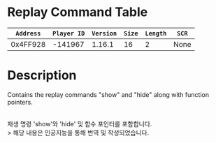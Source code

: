 # Replay Command Table

| `Address` | `Player ID` | `Version` | `Size` | `Length` | `SCR` |
| ---------- | ----------- | --------- | ------ | -------- | ---- |
| 0x4FF928 | -141967 | 1.16.1 | 16 | 2 | None |

# Description

Contains the replay commands "show" and "hide" along with function pointers.

<br>
재생 명령 'show'와 'hide' 및 함수 포인터를 포함합니다.

<br>
> 해당 내용은 인공지능을 통해 번역 및 작성되었습니다.